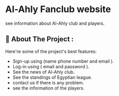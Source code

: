 <h1  id="title">Al-Ahly Fanclub website</h1>

<p id="description">see information about Al-Ahly club and players.</p>

  
  
<h2>🧐  About The Project : </h2>

Here're some of the project's best features:

*   Sign-up using (name phone number and email ).
*   Log-in using ( email and password ).
*   See the news of Al-Ahly club.
*   See the standings of Egyptian league.
*   contact us if there is any problem.
*   see the information of the players.
